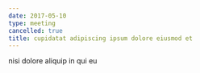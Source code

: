 ```yaml
---
date: 2017-05-10
type: meeting
cancelled: true
title: cupidatat adipiscing ipsum dolore eiusmod et
---
```

nisi dolore aliquip in qui eu